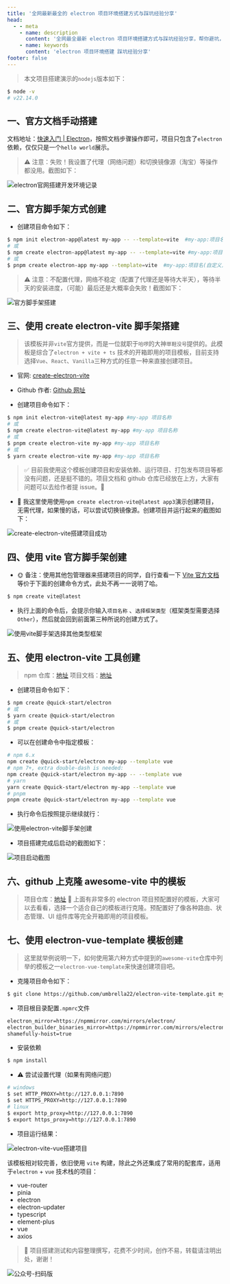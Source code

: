 ```yaml
---
title: '全网最新最全的 electron 项目环境搭建方式与踩坑经验分享'
head:
  - - meta
    - name: description
      content: '全网最全最新 electron 项目环境搭建方式与踩坑经验分享，帮你避坑，少走弯路，节省时间，还等什么，快来参考一下我的 electron 环境搭建指南！'
    - name: keywords
      content: 'electron 项目环境搭建 踩坑经验分享'
footer: false
---
```


<!--@include: @/public/snippets/preface.md-->

> 本文项目搭建演示的`nodejs`版本如下：

```bash
$ node -v
# v22.14.0
```

## 一、官方文档手动搭建

文档地址：[快速入门 | Electron](https://www.electronjs.org/zh/docs/latest/tutorial/tutorial-first-app)，按照文档步骤操作即可，项目只包含了`electron`依赖，仅仅只是一个`hello world`展示。

> ⚠️ 注意：失败！我设置了代理（网络问题）和切换镜像源（淘宝）等操作都没用。截图如下：

![electron官网搭建开发环境记录](./images/第一种-electron官网搭建开发环境记录.png)

## 二、官方脚手架方式创建

- 创建项目命令如下：

```bash
$ npm init electron-app@latest my-app -- --template=vite  #my-app:项目名(自定义)
# 或
$ npm create electron-app@latest my-app -- --template=vite #my-app:项目名(自定义)
# 或
$ pnpm create electron-app my-app --template=vite  #my-app:项目名(自定义)
```

> ⚠️ 注意：不配置代理，网络不稳定（配置了代理还是等待大半天），等待半天的安装进度，（可能）最后还是大概率会失败！截图如下：

![官方脚手架搭建](./images/第二种-官方脚手架搭建.png)

## 三、使用 create electron-vite 脚手架搭建

> 该模板并非`vite`官方提供，而是一位就职于`哈啰`的大神`草鞋没号`提供的。此模板是综合了`electron + vite + ts` 技术的开箱即用的项目模板，目前支持选择`Vue`、`React`、`Vanilla`三种方式的任意一种来直接创建项目。

- 官网: [create-electron-vite](https://electron-vite.github.io/)
- Github 作者: [Github 网址](https://github.com/electron-vite)

- 创建项目命令如下：

```bash
$ npm init electron-vite@latest my-app #my-app 项目名称
# 或
$ npm create electron-vite@latest my-app #my-app 项目名称
# 或
$ pnpm create electron-vite my-app #my-app 项目名称
# 或
$ yarn create electron-vite my-app #my-app 项目名称
```

> ✅ 目前我使用这个模板创建项目和安装依赖、运行项目、打包发布项目等都没有问题，还是挺不错的。项目文档和 github 仓库已经放在上方，大家有问题可以去给作者提 issue。🫡

- 🌟 我这里使用使用`npm create electron-vite@latest app3`演示创建项目，无需代理，如果慢的话，可以尝试切换镜像源。创建项目并运行起来的截图如下：

![create-electron-vite搭建项目成功](./images/第三种-create-electron-vite搭建项目成功.png)

## 四、使用 vite 官方脚手架创建

- 🌞 备注：使用其他包管理器来搭建项目的同学，自行查看一下 [Vite 官方文档](https://cn.vitejs.dev/guide/) 等价于下面的创建命令方式，此处不再一一说明了哈。

```bash
$ npm create vite@latest
```

- 执行上面的命令后，会提示你输入`项目名称` 、`选择框架类型`（框架类型需要选择`Other`），然后就会回到前面第三种所说的创建方式了。

![使用vite脚手架选择其他类型框架](./images/第四种-使用vite脚手架选择其他类型框架.png)

## 五、使用 electron-vite 工具创建

> npm 仓库：[地址](https://www.npmjs.com/package/@quick-start/create-electron)
> 项目文档：[地址](https://cn.electron-vite.org/)

- 创建项目命令如下：

```bash
$ npm create @quick-start/electron
# 或
$ yarn create @quick-start/electron
# 或
$ pnpm create @quick-start/electron
```

- 可以在创建命令中指定模板：

```bash
# npm 6.x
npm create @quick-start/electron my-app --template vue
# npm 7+, extra double-dash is needed:
npm create @quick-start/electron my-app -- --template vue
# yarn
yarn create @quick-start/electron my-app --template vue
# pnpm
pnpm create @quick-start/electron my-app --template vue
```

- 执行命令后按照提示继续就行：

![使用electron-vite脚手架创建](./images/第五种-使用electron-vite脚手架创建.png)

- 项目搭建完成后启动的截图如下：

![项目启动截图](./images/第五种-项目启动截图.png)

## 六、github 上克隆 awesome-vite 中的模板

> 项目仓库：[地址](https://gitcode.com/gh_mirrors/aw/awesome-vite)
> 🤩 上面有非常多的 electron 项目预配置好的模板，大家可以去看看，选择一个适合自己的模板进行克隆。预配置好了像各种路由、状态管理、UI 组件库等完全开箱即用的项目模板。

## 七、使用 electron-vue-template 模板创建

> 这里就举例说明一下，如何使用第六种方式中提到的`awesome-vite`仓库中列举的模板之一`electron-vue-template`来快速创建项目吧。

- 克隆项目命令如下：

```bash
$ git clone https://github.com/umbrella22/electron-vite-template.git myapp #myapp 自定义项目名称
```

- 项目根目录配置`.npmrc`文件

```md
electron_mirror=https://npmmirror.com/mirrors/electron/
electron_builder_binaries_mirror=https://npmmirror.com/mirrors/electron-builder-binaries/
shamefully-hoist=true
```

- 安装依赖

```bash
$ npm install
```

- ⚠️ 尝试设置代理（如果有网络问题）

```bash
# windows
$ set HTTP_PROXY=http://127.0.0.1:7890
$ set HTTPS_PROXY=http://127.0.0.1:7890
# linux
$ export http_proxy=http://127.0.0.1:7890
$ export https_proxy=http://127.0.0.1:7890
```

- 项目运行结果：

![electron-vite-vue搭建项目](./images/第六种-electron-vite-vue搭建项目.png)

该模板相对较完善，依旧使用 `vite` 构建，除此之外还集成了常用的配套库，适用于`electron` + `vue` 技术栈的项目：

- vue-router
- pinia
- electron
- electron-updater
- typescript
- element-plus
- vue
- axios

> 🙏 项目搭建测试和内容整理撰写，花费不少时间，创作不易，转载请注明出处，谢谢！

![公众号-扫码版](/公众号-扫码版.png)
